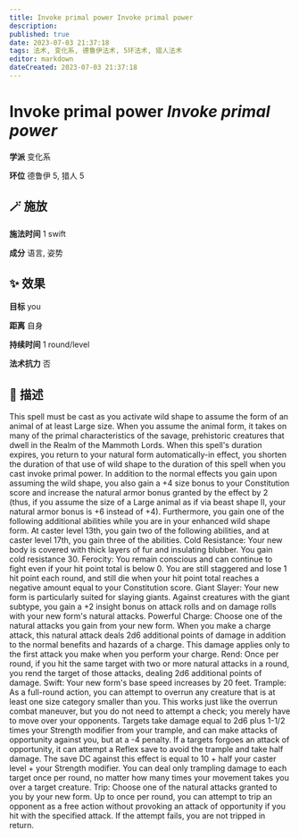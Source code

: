 ```yaml
---
title: Invoke primal power Invoke primal power
description: 
published: true
date: 2023-07-03 21:37:18
tags: 法术, 变化系, 德鲁伊法术, 5环法术, 猎人法术
editor: markdown
dateCreated: 2023-07-03 21:37:18
---
```


# **Invoke primal power** *Invoke primal power*

**学派** 变化系 

**环位** 德鲁伊 5, 猎人 5

## 🪄 施放

**施法时间** 1 swift

**成分** 语言, 姿势

## ✨ 效果 

**目标** you 

**距离** 自身  

**持续时间** 1 round/level 

**法术抗力** 否

## 📖 描述

This spell must be cast as you activate wild shape to assume the form of an animal of at least Large size. When you assume the animal form, it takes on many of the primal characteristics of the savage, prehistoric creatures that dwell in the Realm of the Mammoth Lords. When this spell's duration expires, you return to your natural form automatically-in effect, you shorten the duration of that use of wild shape to the duration of this spell when you cast invoke primal power. In addition to the normal effects you gain upon assuming the wild shape, you also gain a +4 size bonus to your Constitution score and increase the natural armor bonus granted by the effect by 2 (thus, if you assume the size of a Large animal as if via beast shape II, your natural armor bonus is +6 instead of +4). Furthermore, you gain one of the following additional abilities while you are in your enhanced wild shape form. At caster level 13th, you gain two of the following abilities, and at caster level 17th, you gain three of the abilities.  Cold Resistance: Your new body is covered with thick layers of fur and insulating blubber. You gain cold resistance 30.  Ferocity: You remain conscious and can continue to fight even if your hit point total is below 0. You are still staggered and lose 1 hit point each round, and still die when your hit point total reaches a negative amount equal to your Constitution score.  Giant Slayer: Your new form is particularly suited for slaying giants. Against creatures with the giant subtype, you gain a +2 insight bonus on attack rolls and on damage rolls with your new form's natural attacks.  Powerful Charge: Choose one of the natural attacks you gain from your new form. When you make a charge attack, this natural attack deals 2d6 additional points of damage in addition to the normal benefits and hazards of a charge. This damage applies only to the first attack you make when you perform your charge.  Rend: Once per round, if you hit the same target with two or more natural attacks in a round, you rend the target of those attacks, dealing 2d6 additional points of damage.  Swift: Your new form's base speed increases by 20 feet.  Trample: As a full-round action, you can attempt to overrun any creature that is at least one size category smaller than you. This works just like the overrun combat maneuver, but you do not need to attempt a check; you merely have to move over your opponents. Targets take damage equal to 2d6 plus 1-1/2 times your Strength modifier from your trample, and can make attacks of opportunity against you, but at a -4 penalty. If a targets forgoes an attack of opportunity, it can attempt a Reflex save to avoid the trample and take half damage. The save DC against this effect is equal to 10 + half your caster level + your Strength modifier. You can deal only trampling damage to each target once per round, no matter how many times your movement takes you over a target creature.  Trip: Choose one of the natural attacks granted to you by your new form. Up to once per round, you can attempt to trip an opponent as a free action without provoking an attack of opportunity if you hit with the specified attack. If the attempt fails, you are not tripped in return.
    